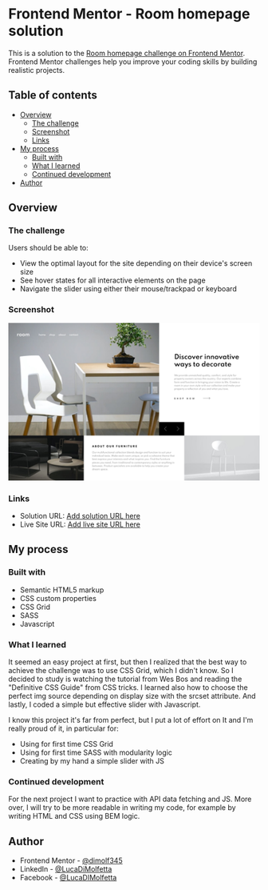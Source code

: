 # Frontend Mentor - Room homepage solution

This is a solution to the [Room homepage challenge on Frontend Mentor](https://www.frontendmentor.io/challenges/room-homepage-BtdBY_ENq). Frontend Mentor challenges help you improve your coding skills by building realistic projects.

## Table of contents

- [Overview](#overview)
  - [The challenge](#the-challenge)
  - [Screenshot](#screenshot)
  - [Links](#links)
- [My process](#my-process)
  - [Built with](#built-with)
  - [What I learned](#what-i-learned)
  - [Continued development](#continued-development)
- [Author](#author)

## Overview

### The challenge

Users should be able to:

- View the optimal layout for the site depending on their device's screen size
- See hover states for all interactive elements on the page
- Navigate the slider using either their mouse/trackpad or keyboard

### Screenshot

![](./screenshot.jpg)

### Links

- Solution URL: [Add solution URL here](https://your-solution-url.com)
- Live Site URL: [Add live site URL here](https://your-live-site-url.com)

## My process

### Built with

- Semantic HTML5 markup
- CSS custom properties
- CSS Grid
- SASS
- Javascript

### What I learned

It seemed an easy project at first, but then I realized that the best way to achieve the challenge was to use CSS Grid, which I didn't know.
So I decided to study is watching the tutorial from Wes Bos and reading the "Definitive CSS Guide" from CSS tricks.
I learned also how to choose the perfect img source depending on display size with the srcset attribute.
And lastly, I coded a simple but effective slider with Javascript.

I know this project it's far from perfect, but I put a lot of effort on It and I'm really proud of it, in particular for:

<ul>
  <li>Using for first time CSS Grid</li>
  <li>Using for first time SASS with modularity logic</li>
  <li>Creating by my hand a simple slider with JS</li>
</ul>

### Continued development

For the next project I want to practice with API data fetching and JS. More over, I will try to be more readable in writing my code, for example by writing HTML and CSS using BEM logic.

## Author

- Frontend Mentor - [@dimolf345](https://www.frontendmentor.io/profile/dimolf345)
- LinkedIn - [@LucaDiMolfetta](https://www.linkedin.com/in/luca-di-molfetta-89659419a/)
- Facebook - [@LucaDIMolfetta](https://www.facebook.com/Kuketto)
